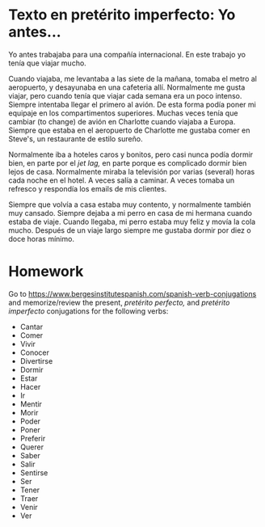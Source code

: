 # Texto en pretérito imperfecto: Yo antes...

Yo antes trabajaba para una compañía internacional. En este trabajo yo tenía que viajar mucho.

Cuando viajaba, me levantaba a las siete de la mañana, tomaba el metro al aeropuerto, y desayunaba en una cafeteria allí.
Normalmente me gusta viajar, pero cuando tenía que viajar cada semana era un poco intenso. Siempre intentaba llegar
el primero al avión. De esta forma podía poner mi equipaje en los compartimentos superiores. Muchas veces tenía que
cambiar (to change) de avión en Charlotte cuando viajaba a Europa. Siempre que estaba en el aeropuerto de
Charlotte me gustaba comer en Steve's, un restaurante de estilo sureño.

Normalmente iba a hoteles caros y bonitos, pero casi nunca podía dormir bien, en parte por el *jet lag,* en parte
porque es complicado dormir bien lejos de casa. Normalmente miraba la televisión por varias (several) horas
cada noche en el hotel. A veces salía a caminar. A veces tomaba un refresco y respondía los emails de mis clientes.

Siempre que volvía a casa estaba muy contento, y normalmente también muy cansado. Siempre dejaba a mi perro en
casa de mi hermana cuando estaba de viaje. Cuando llegaba, mi perro estaba muy feliz y movía la cola mucho.
Después de un viaje largo siempre me gustaba dormir por diez o doce horas mínimo.

# Homework

Go to https://www.bergesinstitutespanish.com/spanish-verb-conjugations
and memorize/review the present, *pretérito perfecto,* and *pretérito imperfecto* conjugations for the following verbs:

- Cantar
- Comer
- Vivir
- Conocer
- Divertirse
- Dormir
- Estar
- Hacer
- Ir
- Mentir
- Morir
- Poder
- Poner
- Preferir
- Querer
- Saber
- Salir
- Sentirse
- Ser
- Tener
- Traer
- Venir
- Ver